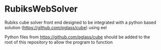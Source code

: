 # RubiksWebSolver
Rubiks cube solver front end designed to be integrated with a python based solution (https://github.com/pglass/cube) using eel


Python files from https://github.com/pglass/cube should be added to the root of this repository to allow the program to function

